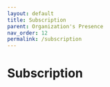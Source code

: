 ```yaml
---
layout: default
title: Subscription
parent: Organization's Presence
nav_order: 12
permalink: /subscription
---
```


# Subscription
